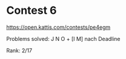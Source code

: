 # Contest 6

https://open.kattis.com/contests/pe4egm

Problems solved: J N O + [I M] nach Deadline

Rank: 2/17
